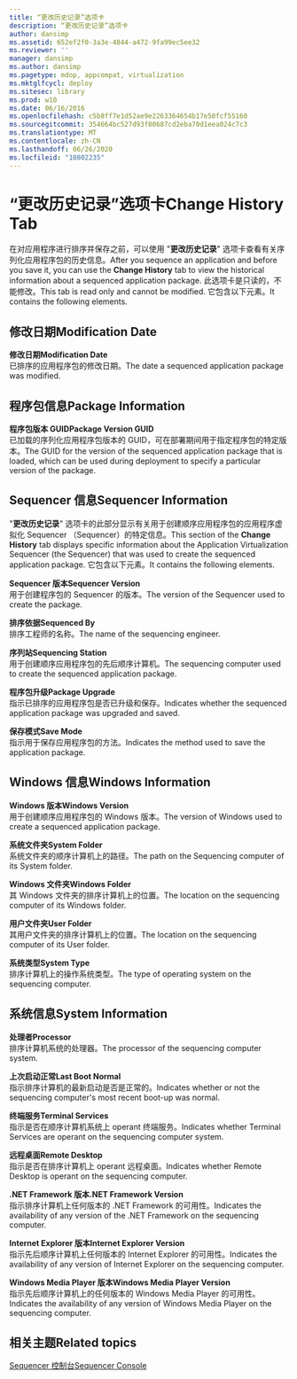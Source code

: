```yaml
---
title: “更改历史记录”选项卡
description: “更改历史记录”选项卡
author: dansimp
ms.assetid: 652ef2f0-3a3e-4844-a472-9fa99ec5ee32
ms.reviewer: ''
manager: dansimp
ms.author: dansimp
ms.pagetype: mdop, appcompat, virtualization
ms.mktglfcycl: deploy
ms.sitesec: library
ms.prod: w10
ms.date: 06/16/2016
ms.openlocfilehash: c5b8ff7e1d52ae9e2263364654b17e50fcf55160
ms.sourcegitcommit: 354664bc527d93f80687cd2eba70d1eea024c7c3
ms.translationtype: MT
ms.contentlocale: zh-CN
ms.lasthandoff: 06/26/2020
ms.locfileid: "10802235"
---
```

# <span data-ttu-id="9a107-103">“更改历史记录”选项卡</span><span class="sxs-lookup"><span data-stu-id="9a107-103">Change History Tab</span></span>


<span data-ttu-id="9a107-104">在对应用程序进行排序并保存之前，可以使用 "**更改历史记录**" 选项卡查看有关序列化应用程序包的历史信息。</span><span class="sxs-lookup"><span data-stu-id="9a107-104">After you sequence an application and before you save it, you can use the **Change History** tab to view the historical information about a sequenced application package.</span></span> <span data-ttu-id="9a107-105">此选项卡是只读的，不能修改。</span><span class="sxs-lookup"><span data-stu-id="9a107-105">This tab is read only and cannot be modified.</span></span> <span data-ttu-id="9a107-106">它包含以下元素。</span><span class="sxs-lookup"><span data-stu-id="9a107-106">It contains the following elements.</span></span>

## <span data-ttu-id="9a107-107">修改日期</span><span class="sxs-lookup"><span data-stu-id="9a107-107">Modification Date</span></span>


<a href="" id="modification-date"></a>**<span data-ttu-id="9a107-108">修改日期</span><span class="sxs-lookup"><span data-stu-id="9a107-108">Modification Date</span></span>**  
<span data-ttu-id="9a107-109">已排序的应用程序包的修改日期。</span><span class="sxs-lookup"><span data-stu-id="9a107-109">The date a sequenced application package was modified.</span></span>

## <span data-ttu-id="9a107-110">程序包信息</span><span class="sxs-lookup"><span data-stu-id="9a107-110">Package Information</span></span>


<a href="" id="package-version-guid"></a>**<span data-ttu-id="9a107-111">程序包版本 GUID</span><span class="sxs-lookup"><span data-stu-id="9a107-111">Package Version GUID</span></span>**  
<span data-ttu-id="9a107-112">已加载的序列化应用程序包版本的 GUID，可在部署期间用于指定程序包的特定版本。</span><span class="sxs-lookup"><span data-stu-id="9a107-112">The GUID for the version of the sequenced application package that is loaded, which can be used during deployment to specify a particular version of the package.</span></span>

## <span data-ttu-id="9a107-113">Sequencer 信息</span><span class="sxs-lookup"><span data-stu-id="9a107-113">Sequencer Information</span></span>


<span data-ttu-id="9a107-114">"**更改历史记录**" 选项卡的此部分显示有关用于创建顺序应用程序包的应用程序虚拟化 Sequencer （Sequencer）的特定信息。</span><span class="sxs-lookup"><span data-stu-id="9a107-114">This section of the **Change History** tab displays specific information about the Application Virtualization Sequencer (the Sequencer) that was used to create the sequenced application package.</span></span> <span data-ttu-id="9a107-115">它包含以下元素。</span><span class="sxs-lookup"><span data-stu-id="9a107-115">It contains the following elements.</span></span>

<a href="" id="sequencer-version"></a>**<span data-ttu-id="9a107-116">Sequencer 版本</span><span class="sxs-lookup"><span data-stu-id="9a107-116">Sequencer Version</span></span>**  
<span data-ttu-id="9a107-117">用于创建程序包的 Sequencer 的版本。</span><span class="sxs-lookup"><span data-stu-id="9a107-117">The version of the Sequencer used to create the package.</span></span>

<a href="" id="sequenced-by"></a>**<span data-ttu-id="9a107-118">排序依据</span><span class="sxs-lookup"><span data-stu-id="9a107-118">Sequenced By</span></span>**  
<span data-ttu-id="9a107-119">排序工程师的名称。</span><span class="sxs-lookup"><span data-stu-id="9a107-119">The name of the sequencing engineer.</span></span>

<a href="" id="sequencing-station"></a>**<span data-ttu-id="9a107-120">序列站</span><span class="sxs-lookup"><span data-stu-id="9a107-120">Sequencing Station</span></span>**  
<span data-ttu-id="9a107-121">用于创建顺序应用程序包的先后顺序计算机。</span><span class="sxs-lookup"><span data-stu-id="9a107-121">The sequencing computer used to create the sequenced application package.</span></span>

<a href="" id="package-upgrade"></a>**<span data-ttu-id="9a107-122">程序包升级</span><span class="sxs-lookup"><span data-stu-id="9a107-122">Package Upgrade</span></span>**  
<span data-ttu-id="9a107-123">指示已排序的应用程序包是否已升级和保存。</span><span class="sxs-lookup"><span data-stu-id="9a107-123">Indicates whether the sequenced application package was upgraded and saved.</span></span>

<a href="" id="save-mode"></a>**<span data-ttu-id="9a107-124">保存模式</span><span class="sxs-lookup"><span data-stu-id="9a107-124">Save Mode</span></span>**  
<span data-ttu-id="9a107-125">指示用于保存应用程序包的方法。</span><span class="sxs-lookup"><span data-stu-id="9a107-125">Indicates the method used to save the application package.</span></span>

## <span data-ttu-id="9a107-126">Windows 信息</span><span class="sxs-lookup"><span data-stu-id="9a107-126">Windows Information</span></span>


<a href="" id="windows-version"></a>**<span data-ttu-id="9a107-127">Windows 版本</span><span class="sxs-lookup"><span data-stu-id="9a107-127">Windows Version</span></span>**  
<span data-ttu-id="9a107-128">用于创建顺序应用程序包的 Windows 版本。</span><span class="sxs-lookup"><span data-stu-id="9a107-128">The version of Windows used to create a sequenced application package.</span></span>

<a href="" id="system-folder"></a>**<span data-ttu-id="9a107-129">系统文件夹</span><span class="sxs-lookup"><span data-stu-id="9a107-129">System Folder</span></span>**  
<span data-ttu-id="9a107-130">系统文件夹的顺序计算机上的路径。</span><span class="sxs-lookup"><span data-stu-id="9a107-130">The path on the Sequencing computer of its System folder.</span></span>

<a href="" id="windows-folder"></a>**<span data-ttu-id="9a107-131">Windows 文件夹</span><span class="sxs-lookup"><span data-stu-id="9a107-131">Windows Folder</span></span>**  
<span data-ttu-id="9a107-132">其 Windows 文件夹的排序计算机上的位置。</span><span class="sxs-lookup"><span data-stu-id="9a107-132">The location on the sequencing computer of its Windows folder.</span></span>

<a href="" id="user-folder"></a>**<span data-ttu-id="9a107-133">用户文件夹</span><span class="sxs-lookup"><span data-stu-id="9a107-133">User Folder</span></span>**  
<span data-ttu-id="9a107-134">其用户文件夹的排序计算机上的位置。</span><span class="sxs-lookup"><span data-stu-id="9a107-134">The location on the sequencing computer of its User folder.</span></span>

<a href="" id="system-type"></a>**<span data-ttu-id="9a107-135">系统类型</span><span class="sxs-lookup"><span data-stu-id="9a107-135">System Type</span></span>**  
<span data-ttu-id="9a107-136">排序计算机上的操作系统类型。</span><span class="sxs-lookup"><span data-stu-id="9a107-136">The type of operating system on the sequencing computer.</span></span>

## <span data-ttu-id="9a107-137">系统信息</span><span class="sxs-lookup"><span data-stu-id="9a107-137">System Information</span></span>


<a href="" id="processor"></a>**<span data-ttu-id="9a107-138">处理者</span><span class="sxs-lookup"><span data-stu-id="9a107-138">Processor</span></span>**  
<span data-ttu-id="9a107-139">排序计算机系统的处理器。</span><span class="sxs-lookup"><span data-stu-id="9a107-139">The processor of the sequencing computer system.</span></span>

<a href="" id="last-boot-normal"></a>**<span data-ttu-id="9a107-140">上次启动正常</span><span class="sxs-lookup"><span data-stu-id="9a107-140">Last Boot Normal</span></span>**  
<span data-ttu-id="9a107-141">指示排序计算机的最新启动是否是正常的。</span><span class="sxs-lookup"><span data-stu-id="9a107-141">Indicates whether or not the sequencing computer's most recent boot-up was normal.</span></span>

<a href="" id="terminal-services"></a>**<span data-ttu-id="9a107-142">终端服务</span><span class="sxs-lookup"><span data-stu-id="9a107-142">Terminal Services</span></span>**  
<span data-ttu-id="9a107-143">指示是否在顺序计算机系统上 operant 终端服务。</span><span class="sxs-lookup"><span data-stu-id="9a107-143">Indicates whether Terminal Services are operant on the sequencing computer system.</span></span>

<a href="" id="remote-desktop"></a>**<span data-ttu-id="9a107-144">远程桌面</span><span class="sxs-lookup"><span data-stu-id="9a107-144">Remote Desktop</span></span>**  
<span data-ttu-id="9a107-145">指示是否在排序计算机上 operant 远程桌面。</span><span class="sxs-lookup"><span data-stu-id="9a107-145">Indicates whether Remote Desktop is operant on the sequencing computer.</span></span>

<a href="" id="-net-framework-version"></a>**<span data-ttu-id="9a107-146">.NET Framework 版本</span><span class="sxs-lookup"><span data-stu-id="9a107-146">.NET Framework Version</span></span>**  
<span data-ttu-id="9a107-147">指示排序计算机上任何版本的 .NET Framework 的可用性。</span><span class="sxs-lookup"><span data-stu-id="9a107-147">Indicates the availability of any version of the .NET Framework on the sequencing computer.</span></span>

<a href="" id="internet-explorer-version"></a>**<span data-ttu-id="9a107-148">Internet Explorer 版本</span><span class="sxs-lookup"><span data-stu-id="9a107-148">Internet Explorer Version</span></span>**  
<span data-ttu-id="9a107-149">指示先后顺序计算机上任何版本的 Internet Explorer 的可用性。</span><span class="sxs-lookup"><span data-stu-id="9a107-149">Indicates the availability of any version of Internet Explorer on the sequencing computer.</span></span>

<a href="" id="windows-media-player-version"></a>**<span data-ttu-id="9a107-150">Windows Media Player 版本</span><span class="sxs-lookup"><span data-stu-id="9a107-150">Windows Media Player Version</span></span>**  
<span data-ttu-id="9a107-151">指示先后顺序计算机上的任何版本的 Windows Media Player 的可用性。</span><span class="sxs-lookup"><span data-stu-id="9a107-151">Indicates the availability of any version of Windows Media Player on the sequencing computer.</span></span>

## <span data-ttu-id="9a107-152">相关主题</span><span class="sxs-lookup"><span data-stu-id="9a107-152">Related topics</span></span>


[<span data-ttu-id="9a107-153">Sequencer 控制台</span><span class="sxs-lookup"><span data-stu-id="9a107-153">Sequencer Console</span></span>](sequencer-console.md)

 

 





